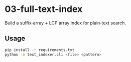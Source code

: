 # 03-full-text-index

Build a suffix‑array + LCP array index for plain‑text search.

## Usage

```bash
pip install -r requirements.txt
python -m text_indexer.cli <file> <pattern>
```
